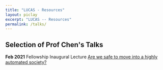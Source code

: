 ```yaml
---
title: "LUCAS - Resources"
layout: piclay
excerpt: "LUCAS -- Resources"
permalink: /talks/
---
```


## Selection of Prof Chen's Talks 

<b>Feb 2021</b>  Fellowship Inaugural Lecture []() [Are we safe to move into a highly automated society?](https://lboro.cloud.panopto.eu/Panopto/Pages/Viewer.aspx?id=f3e5b5c7-289c-4705-9d5c-acd10103a2f4)




